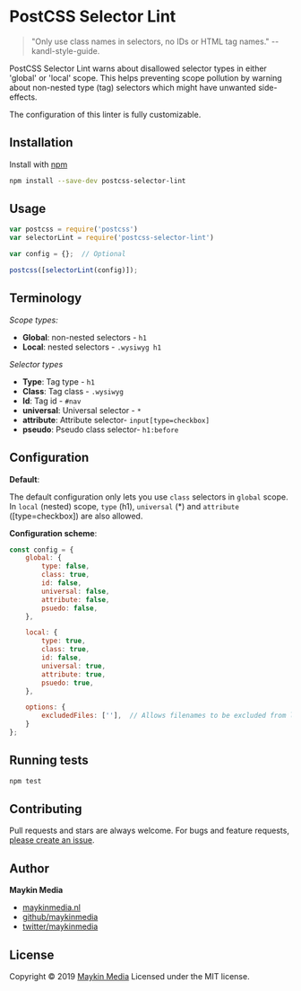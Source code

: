 # PostCSS Selector Lint

 > "Only use class names in selectors, no IDs or HTML tag names." -- kandl-style-guide.

PostCSS Selector Lint warns about disallowed selector types in either 'global' or 'local' scope. This helps preventing
scope pollution by warning about non-nested type (tag) selectors which might have unwanted side-effects.

The configuration of this linter is fully customizable.



## Installation

Install with [npm](https://www.npmjs.com/)

```sh
npm install --save-dev postcss-selector-lint
```



## Usage

```js
var postcss = require('postcss')
var selectorLint = require('postcss-selector-lint')

var config = {};  // Optional

postcss([selectorLint(config)]);
```



## Terminology

*Scope types:*
- **Global**: non-nested selectors - `h1`
- **Local**: nested selectors - `.wysiwyg h1`

*Selector types*
- **Type**: Tag type - `h1`
- **Class**: Tag class - `.wysiwyg`
- **Id**: Tag id - `#nav`
- **universal**: Universal selector - `*`
- **attribute**: Attribute selector- `input[type=checkbox]`
- **pseudo**: Pseudo class selector- `h1:before`



## Configuration

**Default**:

The default configuration only lets you use `class` selectors in `global` scope. In `local` (nested) scope, `type` (h1),
`universal` (*) and `attribute` ([type=checkbox])  are also allowed.

**Configuration scheme**:

```js
const config = {
    global: {
        type: false,
        class: true,
        id: false,
        universal: false,
        attribute: false,
        psuedo: false,
    },

    local: {
        type: true,
        class: true,
        id: false,
        universal: true,
        attribute: true,
        psuedo: true,
    },

    options: {
        excludedFiles: [''],  // Allows filenames to be excluded from linting.
    }
};
```

## Running tests

```sh
npm test
```



## Contributing

Pull requests and stars are always welcome. For bugs and feature requests, [please create an issue](https://github.com/maykinmedia/postcss-selector-lint/issues).



## Author

**Maykin Media**

* [maykinmedia.nl](https://www.maykinmedia.nl/)
* [github/maykinmedia](https://github.com/maykinmedia)
* [twitter/maykinmedia](http://twitter.com/maykinmedia)

## License

Copyright © 2019 [Maykin Media](https://www.maykinmedia.nl/)
Licensed under the MIT license.